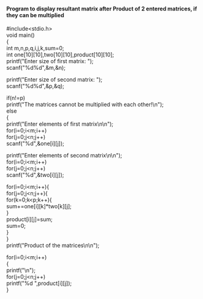#### Program to display resultant matrix after Product of 2 entered matrices, if they can be multiplied

#include<stdio.h>  
void main()  
{  
int m,n,p,q,i,j,k,sum=0;  
int one[10][10],two[10][10],product[10][10];  
printf("Enter size of first matrix:  ");  
scanf("%d%d",&m,&n);  
  
printf("Enter size of second matrix:  ");  
scanf("%d%d",&p,&q);  
  
if(n!=p)  
printf("The matrices cannot be multiplied with each other!\n");               
else  
{  
printf("Enter elements of first matrix\n\n");  
for(i=0;i<m;i++)  
for(j=0;j<n;j++)  
scanf("%d",&one[i][j]);  
  
printf("Enter elements of second matrix\n\n");  
for(i=0;i<m;i++)  
for(j=0;j<n;j++)                                                               
scanf("%d",&two[i][j]);  
  
for(i=0;i<m;i++){  
for(j=0;j<n;j++){  
for(k=0;k<p;k++){                                                             
sum+=one[i][k]*two[k][j];  
}  
product[i][j]=sum;  
sum=0;  
}                                                                             
}  
printf("Product of the matrices\n\n");  
  
for(i=0;i<m;i++)  
{                                                                             
printf("\n");  
for(j=0;j<n;j++)  
printf("%d ",product[i][j]);  
}
